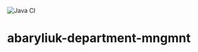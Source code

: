 ![Java CI](https://github.com/Brest-Java-Course-2020/apiashko-car-rental/workflows/Java%20CI/badge.svg)
# abaryliuk-department-mngmnt
